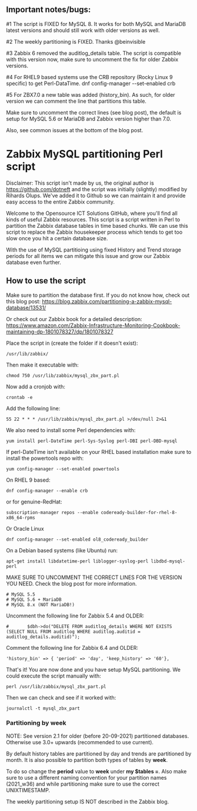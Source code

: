 ## Important notes/bugs: 

#1 The script is FIXED for MySQL 8. It works for both MySQL and MariaDB latest versions and should still work with older versions as well.

#2 The weekly partitioning is FIXED. Thanks @beinvisible

#3 Zabbix 6 removed the auditlog_details table. The script is compatible with this version now, make sure to uncomment the fix for older Zabbix versions.

#4 For RHEL9 based systems use the CRB repository (Rocky Linux 9 specific) to get Perl-DataTime. dnf config-manager --set-enabled crb

#5 For ZBX7.0 a new table was added (history_bin). As such, for older version we can comment the line that partitions this table.

Make sure to uncomment the correct lines (see blog post), the default is setup for MySQL 5.6 or MariaDB and Zabbix version higher than 7.0.

Also, see common issues at the bottom of the blog post.

# Zabbix MySQL partitioning Perl script

Disclaimer: This script isn't made by us, the original author is https://github.com/dotneft and the script was initially (slightly) modified by Rihards Olups. We've added it to Github so we can maintain it and provide easy access to the entire Zabbix community.

Welcome to the Opensource ICT Solutions GitHub, where you'll find all kinds of useful Zabbix resources. This script is a script written in Perl to partition the Zabbix database tables in time based chunks. We can use this script to replace the Zabbix housekeeper process which tends to get too slow once you hit a certain database size.

With the use of MySQL partitioing using fixed History and Trend storage periods for all items we can mitigate this issue and grow our Zabbix database even further.

## How to use the script
Make sure to partition the database first. If you do not know how, check out this blog post:
https://blog.zabbix.com/partitioning-a-zabbix-mysql-database/13531/

Or check out our Zabbix book for a detailed description:
https://www.amazon.com/Zabbix-Infrastructure-Monitoring-Cookbook-maintaining-dp-1801078327/dp/1801078327


Place the script in (create the folder if it doesn't exist):
```
/usr/lib/zabbix/
```

Then make it executable with:
```
chmod 750 /usr/lib/zabbix/mysql_zbx_part.pl
```

Now add a cronjob with:
```
crontab -e
```

Add the following line:
```
55 22 * * * /usr/lib/zabbix/mysql_zbx_part.pl >/dev/null 2>&1
```

We also need to install some Perl dependencies with:

```
yum install perl-DateTime perl-Sys-Syslog perl-DBI perl-DBD-mysql

```

If perl-DateTime isn't available on your RHEL based installation make sure to install the powertools repo with:
```
yum config-manager --set-enabled powertools
```
On RHEL 9 based:
```
dnf config-manager --enable crb
```

or for genuine-RedHat:

```
subscription-manager repos --enable codeready-builder-for-rhel-8-x86_64-rpms

```
Or Oracle Linux

```
dnf config-manager --set-enabled ol8_codeready_builder
```

On a Debian based systems (like Ubuntu) run:
```
apt-get install libdatetime-perl liblogger-syslog-perl libdbd-mysql-perl
```

MAKE SURE TO UNCOMMENT THE CORRECT LINES FOR THE VERSION YOU NEED. Check the blog post for more information.
```
# MySQL 5.5
# MySQL 5.6 + MariaDB
# MySQL 8.x (NOT MariaDB!)
```

Uncomment the following line for Zabbix 5.4 and OLDER:
```
#       $dbh->do("DELETE FROM auditlog_details WHERE NOT EXISTS (SELECT NULL FROM auditlog WHERE auditlog.auditid = auditlog_details.auditid)");
```

Comment the following line for Zabbix 6.4 and OLDER:
```
'history_bin' => { 'period' => 'day', 'keep_history' => '60'},
```

That's it! You are now done and you have setup MySQL partitioning. We could execute the script manually with:
```
perl /usr/lib/zabbix/mysql_zbx_part.pl
```

Then we can check and see if it worked with:
```
journalctl -t mysql_zbx_part
```

### Partitioning by week
NOTE: See version 2.1 for older (before 20-09-2021) partitioned databases. Otherwise use 3.0+ upwards (recommended to use current).

By default history tables are partitioned by day and trends are partitioned by month. It is also possible to partition both types of tables by **week**.

To do so change the **period** value to **week** under **my $tables =**. Also make sure to use a different naming convention for your partition names (2021_w36) and while partitioning make sure to use the correct UNIXTIMESTAMP.

The weekly partitioning setup IS NOT described in the Zabbix blog.

